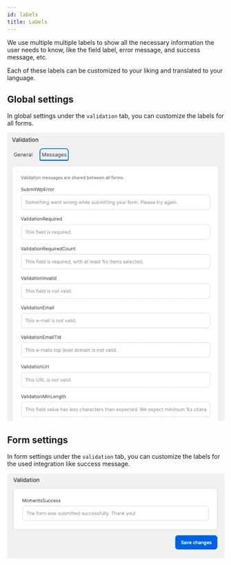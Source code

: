```yaml
---
id: labels
title: Labels
---
```


We use multiple multiple labels to show all the necessary information the user needs to know, like the field label, error message, and success message, etc.

Each of these labels can be customized to your liking and translated to your language.

## Global settings

In global settings under the `validation` tab, you can customize the labels for all forms.

![Labels screen](/img/forms/labels.webp)

## Form settings

In form settings under the `validation` tab, you can customize the labels for the used integration like success message.

![Labels form screen](/img/forms/labels-form.webp)
